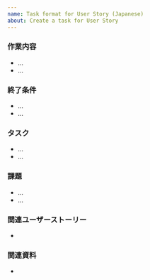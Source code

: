 ```yaml
---
name: Task format for User Story (Japanese)
about: Create a task for User Story
---
```


### 作業内容

* ...
* ...

### 終了条件

* ...
* ...

### タスク

* ...
* ...

### 課題

* ...
* ...

### 関連ユーザーストーリー

* <The link to UserStory>

### 関連資料

* <The link to document>

